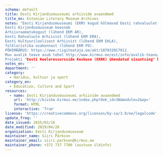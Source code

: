 ```yaml
---
schema: default
title: Eesti Kirjandusmuuseumi arhiivide avaandmed
title_en: Estonian Literary Museum Archives
notes: "Eesti Kirjandusmuuseumi (EKM) kogud hõlmavad Eesti rahvaluulet, kirjakultuuri ja kultuurilugu käsitlevaid materjale. Ulatuslike kogude avaandmetena kirjeldamine ja kättesaadavaks tegemine on pidev protsess ning andmed on kättesaadavad veebiteenuse kaudu. 
Eesti Kirjandusmuuseum koosneb
Arhiivraamatukogust (lühend EKM AR), 
Eesti Rahvaluule Arhiivist (lühend EKM ERA), 
Eesti Kultuuriloolisest Arhiivist (lühend EKM EKLA),
folkloristika osakonnast (lühend EKM FO).
PÕHIMÄÄRUS: https://www.riigiteataja.ee/akt/107032017012.
Muu avalik teave asub lehel http://www.kirmus.ee/est/info/avalik-teave/.
Projekti "Eesti Keeleressursside Keskuse (EKRK) ühendatud sisuotsing" käigus avalikuks tehtud EKMi keeleressursid on leitavad veebilehelt https://metashare.ut.ee/repository/search/?q=Eesti+Kirjandusmuuseum 
notes_en: ''
department: ''
category:
  - Haridus, kultuur ja sport
category_en:
  - Education, Culture and Sport
resources:
  - name: Eesti Kirjandusmuuseumi arhiivide avaandmed
    url: 'http://kivike.kirmus.ee/index.php?dok_id=38&module=2&op='
    format: HTML
    interactive: 'True'
license: 'https://creativecommons.org/licenses/by-sa/3.0/ee/legalcode'
update_freq: ''
date_issued: 2015/03/16
date_modified: 2019/04/28
organization: Eesti Kirjandusmuuseum
maintainer_name: Siiri Pärkson
maintainer_email: siiri.parkson@kirmus.ee
maintainer_phone: +372 737 7700 (asutuse üldinfo)
---
```

